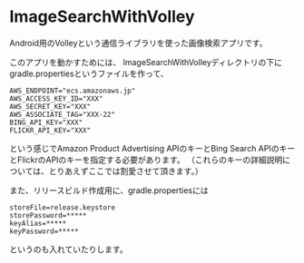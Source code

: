 ImageSearchWithVolley
=====================

Android用のVolleyという通信ライブラリを使った画像検索アプリです。

このアプリを動かすためには、
ImageSearchWithVolleyディレクトリの下にgradle.propertiesというファイルを作って、
```
AWS_ENDPOINT="ecs.amazonaws.jp"
AWS_ACCESS_KEY_ID="XXX"
AWS_SECRET_KEY="XXX"
AWS_ASSOCIATE_TAG="XXX-22"
BING_API_KEY="XXX"
FLICKR_API_KEY="XXX"
```
という感じでAmazon Product Advertising APIのキーとBing Search APIのキーとFlickrのAPIのキーを指定する必要があります。
（これらのキーの詳細説明については、とりあえずここでは割愛させて頂きます。）

また、リリースビルド作成用に、gradle.propertiesには
```
storeFile=release.keystore
storePassword=*****
keyAlias=*****
keyPassword=*****
```
というのも入れていたりします。

